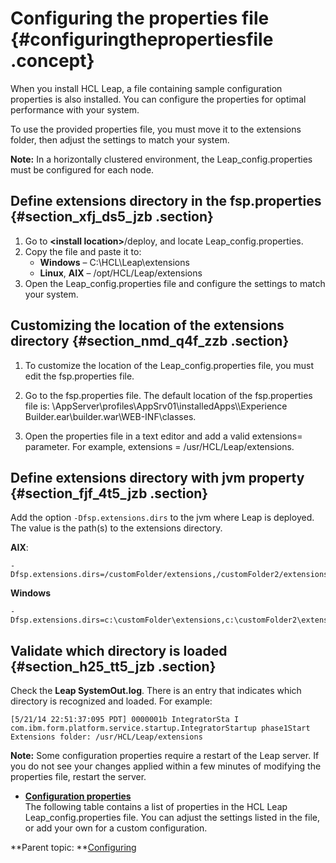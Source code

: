 # Configuring the properties file {#configuringthepropertiesfile .concept}

When you install HCL Leap, a file containing sample configuration properties is also installed. You can configure the properties for optimal performance with your system.

To use the provided properties file, you must move it to the extensions folder, then adjust the settings to match your system.

**Note:** In a horizontally clustered environment, the Leap\_config.properties must be configured for each node.

## Define extensions directory in the fsp.properties {#section_xfj_ds5_jzb .section}

1.  Go to **<install location\>**/deploy, and locate Leap\_config.properties.
2.  Copy the file and paste it to:
    -   **Windows** – C:\\HCL\\Leap\\extensions
    -   **Linux**, **AIX** – /opt/HCL/Leap/extensions
3.  Open the Leap\_config.properties file and configure the settings to match your system.

## Customizing the location of the extensions directory {#section_nmd_q4f_zzb .section}

1.  To customize the location of the Leap\_config.properties file, you must edit the fsp.properties file.

2.  Go to the fsp.properties file. The default location of the fsp.properties file is: \\AppServer\\profiles\\AppSrv01\\installedApps\\\\Experience Builder.ear\\builder.war\\WEB-INF\\classes.
3.  Open the properties file in a text editor and add a valid extensions= parameter. For example, extensions = /usr/HCL/Leap/extensions.

## Define extensions directory with jvm property {#section_fjf_4t5_jzb .section}

Add the option `-Dfsp.extensions.dirs` to the jvm where Leap is deployed. The value is the path\(s\) to the extensions directory.

**AIX**:

``` {#codeblock_vyz_qt5_jzb}
-Dfsp.extensions.dirs=/customFolder/extensions,/customFolder2/extensions
```

**Windows**

``` {#codeblock_ug5_st5_jzb}
-Dfsp.extensions.dirs=c:\customFolder\extensions,c:\customFolder2\extensions
```

## **Validate which directory is loaded** {#section_h25_tt5_jzb .section}

Check the **Leap SystemOut.log**. There is an entry that indicates which directory is recognized and loaded. For example:

``` {#codeblock_omz_wt5_jzb}
[5/21/14 22:51:37:095 PDT] 0000001b IntegratorSta I com.ibm.form.platform.service.startup.IntegratorStartup phase1Start Extensions folder: /usr/HCL/Leap/extensions
```

**Note:** Some configuration properties require a restart of the Leap server. If you do not see your changes applied within a few minutes of modifying the properties file, restart the server.

-   **[Configuration properties](co_configuration_properties.md)**  
The following table contains a list of properties in the HCL Leap Leap\_config.properties file. You can adjust the settings listed in the file, or add your own for a custom configuration.

**Parent topic: **[Configuring](co_config_toc.md)

